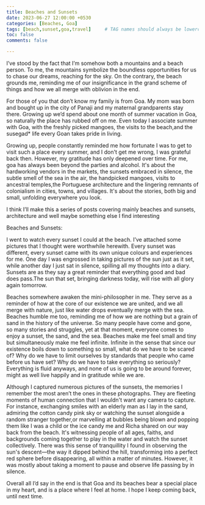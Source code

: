 ```yaml
---
title: Beaches and Sunsets
date: 2023-06-27 12:00:00 +0530
categories: [Beaches, Goa]
tags: [beach,sunset,goa,travel]     # TAG names should always be lowercase
toc: false 
comments: false 

---
```



I’ve stood by the fact that I’m somehow both a mountains and a beach person. To me, the mountains symbolize the boundless opportunities for us to chase our dreams, reaching for the sky. On the contrary, the beach grounds me, reminding me of our insignificance in the grand scheme of things and how we all merge with oblivion in the end. 

For those of you that don’t know my family is from Goa. My mom was born and bought up in the city of Panaji and my maternal grandparents stay there. Growing up we’d spend about one month of summer vacation in Goa, so naturally the place has rubbed off on me. Even today I associate summer with Goa, with the freshly picked mangoes, the visits to the beach,and the susegad* life every Goan takes pride in living. 

Growing up, people constantly reminded me how fortunate I was to get to visit such a place every summer, and I don't get me wrong, I was grateful back then. However, my gratitude has only deepened over time. For me, goa has always been beyond the parties and alcohol. It's about the hardworking vendors in the markets, the sunsets embraced in silence, the subtle smell of the sea in the air, the handpicked mangoes, visits to ancestral temples,the Portuguese architecture and the lingering remnants of colonialism in cities, towns, and villages. It's about the stories, both big and small, unfolding everywhere you look. 

I think I’ll make this a series of posts covering mainly beaches and sunsets, architecture and well maybe something else I find interesting

Beaches and Sunsets: 

I went to watch every sunset I could at the beach. I’ve attached some pictures that I thought were worthwhile herewith. Every sunset was different, every sunset came with its own unique colours and experiences for me. One day I was engrossed in taking pictures of the sun just as it set, while another day I just sat in silence, spilling all my thoughts into a diary. Sunsets are as they say a great reminder that everything good and bad does pass.The sun that set, bringing darkness today, will rise with all glory again tomorrow.

Beaches somewhere awaken the mini-philosopher in me. They serve as a reminder of how at the core of our existence we are united, and we all merge with nature, just like water drops eventually merge with the sea. Beaches humble me too, reminding me of how we are nothing but a grain of sand in the history of the universe. So many people have come and gone, so many stories and struggles, yet at that moment, everyone comes to enjoy a sunset, the sand, and the sea. Beaches make me feel small and tiny but simultaneously make me feel infinite. Infinite in the sense that since our existence boils down to something so small, what do we have to be scared of? Why do we have to limit ourselves by standards that people who came before us have set? Why do we have to take everything so seriously? Everything is fluid anyways, and none of us is going to be around forever, might as well live happily and in gratitude while we are. 

Although I captured numerous pictures of the sunsets, the memories I remember the most aren’t the ones in these photographs. They are fleeting moments of human connection that I wouldn't want any camera to capture. For instance, exchanging smiles with an elderly man as I lay in the sand, admiring the cotton candy pink sky or watching the sunset alongside a random stranger together,or marvelling at bubbles being blown and popping them like I was a child or the ice candy me and Richa shared on our way back from the beach. It's witnessing people of all ages, faiths, and backgrounds coming together to play in the water and watch the sunset collectively. There was this sense of tranquillity I found in observing the sun's descent—the way it dipped behind the hill, transforming into a perfect red sphere before disappearing, all within a matter of minutes. However, it was mostly about taking a moment to pause and observe life passing by in silence.

Overall all I’d say in the end is that Goa and its beaches bear a special place in my heart, and is a place where I feel at home. I hope I keep coming back, until next time. 





